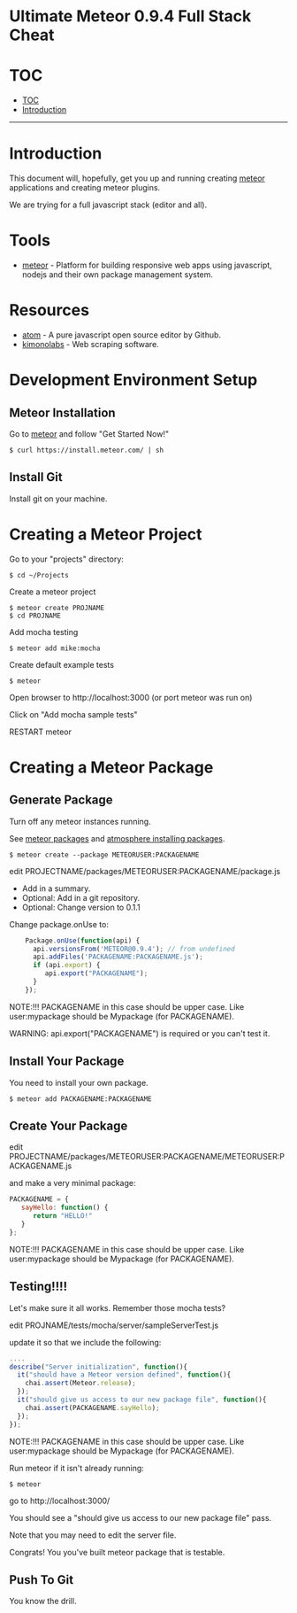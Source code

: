 [meteor-home-link]: https://www.meteor.com "Meteor home website."
[meteor-package-doc-link]: https://docs.meteor.com/#writingpackages "Writing Packages"
[atmosphere-installing-link]: https://atmospherejs.com/i/installing "Getting started with packages"
[atom-home-link]: https://atom.io/ "A text editor written in javascript"
[kimonolabs-home-link]: https://www.kimonolabs.com "Web Scraping software"

# Ultimate Meteor 0.9.4 Full Stack Cheat

# <a name="toc"></a>TOC

* [TOC](#toc)
* [Introduction](#introduction)

---

# <a name="introduction"></a>Introduction

This document will, hopefully, get you up and running creating [meteor][meteor-home-link] applications and creating meteor plugins.

We are trying for a full javascript stack (editor and all).

# Tools

* [meteor][meteor-home-link] - Platform for building responsive web apps using javascript, nodejs and their own package management system.

# Resources

* [atom][atom-home-link] - A pure javascript open source editor by Github.
* [kimonolabs][kimonolabs-home-link] - Web scraping software.




# <a name="development-setup"></a>Development Environment Setup

## <a name="meteor-installation"></a>Meteor Installation

Go to [meteor][meteor-home-link] and follow "Get Started Now!"

    $ curl https://install.meteor.com/ | sh

## <a name="git-installation">Install Git
  
Install git on your machine.


# <a name="meteor-installation"></a>Creating a Meteor Project

Go to your "projects" directory:

    $ cd ~/Projects

Create a meteor project

    $ meteor create PROJNAME
    $ cd PROJNAME
    
Add mocha testing

    $ meteor add mike:mocha

Create default example tests

    $ meteor
    
Open browser to http://localhost:3000 (or port meteor was run on)  

Click on "Add mocha sample tests"

RESTART meteor

# Creating a Meteor Package

## Generate Package

Turn off any meteor instances running.

See [meteor packages][meteor-package-doc-link] and [atmosphere installing packages][atmosphere-installing-link].

    $ meteor create --package METEORUSER:PACKAGENAME

edit PROJECTNAME/packages/METEORUSER:PACKAGENAME/package.js

* Add in a summary.
* Optional: Add in a git repository.
* Optional: Change version to 0.1.1


Change package.onUse to:

```javascript
    Package.onUse(function(api) {
      api.versionsFrom('METEOR@0.9.4'); // from undefined
      api.addFiles('PACKAGENAME:PACKAGENAME.js');
      if (api.export) {
         api.export("PACKAGENAME");
      }
    });
```
    
NOTE:!!! PACKAGENAME in this case should be upper case. Like user:mypackage should be Mypackage (for PACKAGENAME).

WARNING: api.export("PACKAGENAME") is required or you can't test it.

## Install Your Package

You need to install your own package.

    $ meteor add PACKAGENAME:PACKAGENAME

## Create Your Package

edit PROJECTNAME/packages/METEORUSER:PACKAGENAME/METEORUSER:PACKAGENAME.js

and make a very minimal package:

```javascript
PACKAGENAME = {
   sayHello: function() {
      return "HELLO!"
   }
};
```
    
NOTE:!!! PACKAGENAME in this case should be upper case. Like user:mypackage should be Mypackage (for PACKAGENAME).

## Testing!!!!

Let's make sure it all works. Remember those mocha tests?

edit PROJNAME/tests/mocha/server/sampleServerTest.js

update it so that we include the following:

```javascript
....
describe("Server initialization", function(){
  it("should have a Meteor version defined", function(){
    chai.assert(Meteor.release);
  });
  it("should give us access to our new package file", function(){
    chai.assert(PACKAGENAME.sayHello);
  });
});
```

NOTE:!!! PACKAGENAME in this case should be upper case. Like user:mypackage should be Mypackage (for PACKAGENAME).

Run meteor if it isn't already running:

    $ meteor
    
go to http://localhost:3000/

You should see a "should give us access to our new package file" pass.

Note that you may need to edit the server file.

Congrats! You you've built meteor package that is testable.

## Push To Git

You know the drill.














